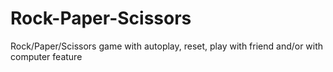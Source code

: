# Rock-Paper-Scissors
 Rock/Paper/Scissors game with autoplay, reset, play with friend and/or with computer feature
